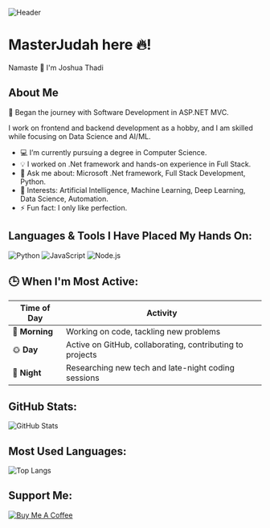 ![Header]([https://www.google.com/url?sa=i&url=https%3A%2F%2Fpikabu.ru%2Fstory%2Fklassnaya_kartinka_3392078&psig=AOvVaw2Ej5hkriZuXsYqSWcQgdbA&ust=1729617067651000&source=images&cd=vfe&opi=89978449&ved=0CBQQjRxqFwoTCNDlrun7n4kDFQAAAAAdAAAAABAE](https://www.google.com/url?sa=i&url=https%3A%2F%2Fcakeshop.com.ua%2Fru%2Fproduct%2Fvafelnaya-kartinka-love-is-14%2F&psig=AOvVaw2Ej5hkriZuXsYqSWcQgdbA&ust=1729617067651000&source=images&cd=vfe&opi=89978449&ved=0CBQQjRxqFwoTCNDlrun7n4kDFQAAAAAdAAAAABAR))


# MasterJudah here 🔥!

Namaste 🙏 I'm Joshua Thadi

## About Me
🚀 Began the journey with Software Development in ASP.NET MVC.

I work on frontend and backend development as a hobby, and I am skilled while focusing on Data Science and AI/ML.

- 💻 I’m currently pursuing a degree in Computer Science.
- 💡 I worked on .Net framework and hands-on experience in Full Stack.
- 💬 Ask me about: Microsoft .Net framework, Full Stack Development, Python.
- 🎯 Interests: Artificial Intelligence, Machine Learning, Deep Learning, Data Science, Automation.
- ⚡ Fun fact: I only like perfection.

## Languages & Tools I Have Placed My Hands On:
![Python](https://img.shields.io/badge/-Python-333?style=flat&logo=python&logoColor=yellow)
![JavaScript](https://img.shields.io/badge/-JavaScript-333?style=flat&logo=javascript)
![Node.js](https://img.shields.io/badge/-Node.js-333?style=flat&logo=node.js&logoColor=green)

## 🕒 When I'm Most Active:
| Time of Day | Activity |
|-------------|----------|
| 🌅 **Morning** | Working on code, tackling new problems |
| 🌞 **Day**     | Active on GitHub, collaborating, contributing to projects |
| 🌙 **Night**   | Researching new tech and late-night coding sessions |

## GitHub Stats:
![GitHub Stats](https://github-readme-stats.vercel.app/api?username=varvaratikh&show_icons=true&theme=radical)

## Most Used Languages:
![Top Langs](https://github-readme-stats.vercel.app/api/top-langs/?username=varvaratikh&layout=compact&theme=radical)

## Support Me:
[![Buy Me A Coffee](https://img.shields.io/badge/-Buy%20Me%20A%20Coffee-ffdd00?style=flat&logo=buymeacoffee&logoColor=black)](https://www.buymeacoffee.com/YOUR_LINK)

